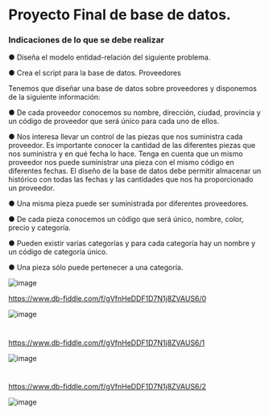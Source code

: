 # Proyecto Final de base de datos.
### Indicaciones de lo que se debe realizar

● Diseña el modelo entidad-relación del siguiente problema.

● Crea el script para la base de datos.
Proveedores

Tenemos que diseñar una base de datos sobre proveedores y disponemos de
la siguiente información:

● De cada proveedor conocemos su nombre, dirección, ciudad, provincia y
un código de proveedor que será único para cada uno de ellos.

● Nos interesa llevar un control de las piezas que nos suministra cada
proveedor. Es importante conocer la cantidad de las diferentes piezas
que nos suministra y en qué fecha lo hace. Tenga en cuenta que un
mismo proveedor nos puede suministrar una pieza con el mismo código
en diferentes fechas. El diseño de la base de datos debe permitir
almacenar un histórico con todas las fechas y las cantidades que nos ha
proporcionado un proveedor.

● Una misma pieza puede ser suministrada por diferentes proveedores.

● De cada pieza conocemos un código que será único, nombre, color,
precio y categoría.

● Pueden existir varias categorías y para cada categoría hay un nombre y
un código de categoría único.

● Una pieza sólo puede pertenecer a una categoría.

 ![image](https://user-images.githubusercontent.com/101213081/177018843-b24332d9-5b57-4171-9843-a75179a41cd9.png)
  
  https://www.db-fiddle.com/f/gVfnHeDDF1D7N1j8ZVAUS6/0

 ![image](https://user-images.githubusercontent.com/101213081/178052208-7b2b7891-e6e2-49a1-b96e-b8d892194de2.png)
 #
 https://www.db-fiddle.com/f/gVfnHeDDF1D7N1j8ZVAUS6/1

 ![image](https://user-images.githubusercontent.com/101213081/178052361-7adaac18-cea9-492e-970c-4bb32ced2061.png)
 #
 https://www.db-fiddle.com/f/gVfnHeDDF1D7N1j8ZVAUS6/2

![image](https://user-images.githubusercontent.com/101213081/178052552-9ed6fb7f-b672-47cf-aa98-410f8a3216be.png)
 


